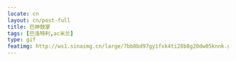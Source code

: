 ```yaml
---
locate: cn
layout: cn/post-full
title: 巴神鼓掌
tags: [巴洛特利,ac米兰]
type: gif
featimg: http://ws1.sinaimg.cn/large/7bb8bd97gy1fxk4ti28b8g20dw05knnk.gif
---
```

